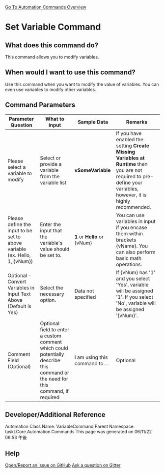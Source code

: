 <!--TITLE: Set Variable Command -->
<!-- SUBTITLE: a command in the Variable Commands group. -->
[Go To Automation Commands Overview](/automation-commands.md)


# Set Variable Command


## What does this command do?
This command allows you to modify variables.


## When would I want to use this command?
Use this command when you want to modify the value of variables.  You can even use variables to modify other variables.


## Command Parameters
| Parameter Question   	| What to input  	|  Sample Data 	| Remarks  	|
| ---                    | ---               | ---           | ---       |
|Please select a variable to modify|Select or provide a variable from the variable list|**vSomeVariable**|If you have enabled the setting **Create Missing Variables at Runtime** then you are not required to pre-define your variables, however, it is highly recommended.|
|Please define the input to be set to above variable (ex. Hello, 1, {vNum})|Enter the input that the variable's value should be set to.|**1** or **Hello** or {vNum}|You can use variables in input if you encase them within brackets {vName}.  You can also perform basic math operations.|
|Optional - Convert Variables in Input Text Above (Default is Yes)|Select the necessary option.|Data not specified|If {vNum} has '1' and you select 'Yes', variable will be assigned '1'. If you select 'No', variable will be assigned '{vNum}'.|
|Comment Field (Optional)|Optional field to enter a custom comment which could potentially describe this command or the need for this command, if required|I am using this command to ...|Optional|










## Developer/Additional Reference
Automation Class Name: VariableCommand
Parent Namespace: taskt.Core.Automation.Commands
This page was generated on 06/11/22 06:53 午後


## Help
[Open/Report an issue on GitHub](https://github.com/saucepleez/taskt/issues/new)
[Ask a question on Gitter](https://gitter.im/taskt-rpa/Lobby)
